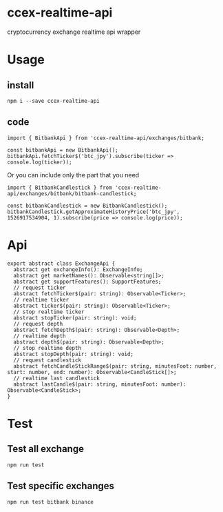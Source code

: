 # ccex-realtime-api
cryptocurrency exchange realtime api wrapper

# Usage
## install
```
npm i --save ccex-realtime-api
```

## code
```
import { BitbankApi } from 'ccex-realtime-api/exchanges/bitbank;

const bitbankApi = new BitbankApi();
bitbankApi.fetchTicker$('btc_jpy').subscribe(ticker => console.log(ticker));
```

Or you can include only the part that you need
```
import { BitbankCandlestick } from 'ccex-realtime-api/exchanges/bitbank/bitbank-candlestick;

const bitbankCandlestick = new BitbankCandlestick();
bitbankCandlestick.getApproximateHistoryPrice('btc_jpy', 1526917534904, 1).subscribe(price => console.log(price));
```

# Api
```
export abstract class ExchangeApi {
  abstract get exchangeInfo(): ExchangeInfo;
  abstract get marketNames(): Observable<string[]>;
  abstract get supportFeatures(): SupportFeatures;
  // request ticker
  abstract fetchTicker$(pair: string): Observable<Ticker>;
  // realtime ticker
  abstract ticker$(pair: string): Observable<Ticker>;
  // stop realtime ticker
  abstract stopTicker(pair: string): void;
  // request depth
  abstract fetchDepth$(pair: string): Observable<Depth>;
  // realtime depth
  abstract depth$(pair: string): Observable<Depth>;
  // stop realtime depth
  abstract stopDepth(pair: string): void;
  // request candlestick
  abstract fetchCandleStickRange$(pair: string, minutesFoot: number, start: number, end: number): Observable<CandleStick[]>;
  // realtime last candlestick
  abstract lastCandle$(pair: string, minutesFoot: number): Observable<CandleStick>;
}
```
# Test

## Test all exchange
```
npm run test
```

## Test specific exchanges
```
npm run test bitbank binance
```